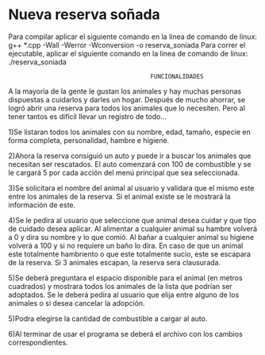 # Nueva reserva soñada

Para compilar aplicar el siguiente comando en la linea de comando de linux:
        g++ *.cpp -Wall -Werror -Wconversion -o reserva_soniada
Para correr el ejecutable, aplicar el siguiente comando en la linea de comando de linux:
        ./reserva_soniada

                                            FUNCIONALIDADES

A la mayoría de la gente le gustan los animales y hay muchas personas dispuestas a cuidarlos y darles un
hogar. Después de mucho ahorrar, se logró abrir una reserva para todos los animales que lo necesiten.
Pero al tener tantos es difícil llevar un registro de todo...

1)Se listaran todos los animales con su nombre, edad, tamaño, especie en forma completa,
personalidad, hambre e higiene.

2)Ahora la reserva consiguió un auto y puede ir a buscar los animales que necesitan ser rescatados. El
auto comenzará con 100 de combustible y se le cargará 5 por cada acción del menú principal que sea
seleccionada.

3)Se solicitara el nombre del animal al usuario y validara que el mismo este entre los animales de la
reserva. Si el animal existe se le mostrará la información de este.

4)Se le pedira al usuario que seleccione que animal desea cuidar y que tipo de cuidado desea aplicar. Al alimentar a cualquier animal su hambre volverá a 0 y dira su nombre y lo que comió.
Al bañar a cualquier animal su higiene volverá a 100 y si no requiere un baño lo dira.
En caso de que un animal este totalmente hambriento o que este totalmente sucio, este se escapara de la reserva. Si 3 animales escapan, la reserva sera clausurada.

5)Se deberá preguntara el espacio disponible para el animal (en metros cuadrados) y mostrara todos los
animales de la lista que podrían ser adoptados.
Se le deberá pedira al usuario que elija entre alguno de los animales o si desea cancelar la adopción. 

5)Podra elegirse la cantidad de combustible a cargar al auto.

6)Al terminar de usar el programa se deberá el archivo con los cambios correspondientes.

